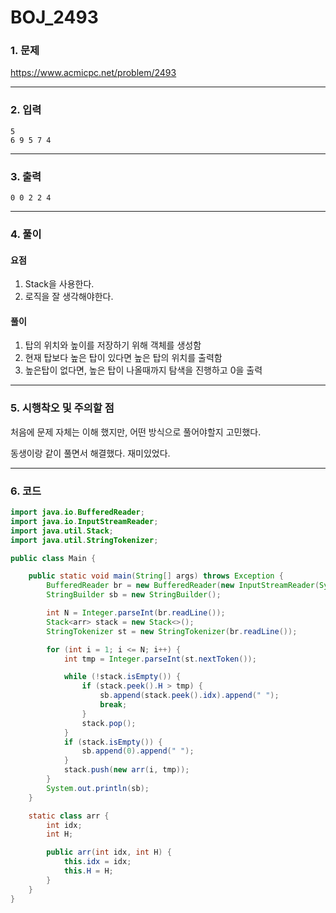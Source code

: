 # BOJ_2493
### 1. 문제

https://www.acmicpc.net/problem/2493

---

### 2. 입력
```
5
6 9 5 7 4
```

---


### 3. 출력
```
0 0 2 2 4 
```

---


### 4. 풀이
#### 요점

1.    Stack을 사용한다.
2.    로직을 잘 생각해야한다.

#### 풀이

1. 탑의 위치와 높이를 저장하기 위해 객체를 생성함
2. 현재 탑보다 높은 탑이 있다면 높은 탑의 위치를 출력함
3. 높은탑이 없다면, 높은 탑이 나올때까지 탐색을 진행하고 0을 출력

---


### 5. 시행착오 및 주의할 점
처음에 문제 자체는 이해 했지만, 어떤 방식으로 풀어야할지 고민했다.

동생이랑 같이 풀면서 해결했다. 재미있었다.

---

### 6. 코드

```java
import java.io.BufferedReader;
import java.io.InputStreamReader;
import java.util.Stack;
import java.util.StringTokenizer;

public class Main {

	public static void main(String[] args) throws Exception {
		BufferedReader br = new BufferedReader(new InputStreamReader(System.in));
		StringBuilder sb = new StringBuilder();

		int N = Integer.parseInt(br.readLine());
		Stack<arr> stack = new Stack<>();
		StringTokenizer st = new StringTokenizer(br.readLine());

		for (int i = 1; i <= N; i++) {
			int tmp = Integer.parseInt(st.nextToken());

			while (!stack.isEmpty()) {
				if (stack.peek().H > tmp) {
					sb.append(stack.peek().idx).append(" ");
					break;
				}
				stack.pop();
			}
			if (stack.isEmpty()) {
				sb.append(0).append(" ");
			}
			stack.push(new arr(i, tmp));
		}
		System.out.println(sb);
	}

	static class arr {
		int idx;
		int H;

		public arr(int idx, int H) {
			this.idx = idx;
			this.H = H;
		}
	}
}
```

